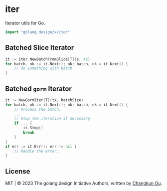 # iter

Iterator utils for Go.

```go
import "golang.design/x/iter"
```

## Batched Slice Iterator

```go
it := iter.NewBatchFromSlice[T](s, 42)
for batch, ok := it.Next(); ok; batch, ok = it.Next() {
    // do something with batch
}
```

## Batched `gorm` Iterator

```go
it := NewGormIter[T](tx, batchSize)
for batch, ok := it.Next(); ok; batch, ok = it.Next() {
	// Process the batch.
	...
	// Stop the iteration if necessary.
	if ... {
		it.Stop()
		break
	}
}
if err := it.Err(); err != nil {
	// Handle the error.
}
```

## License

MIT | &copy; 2023 The golang.design Initiative Authors, written by [Changkun Ou](https://changkun.de).